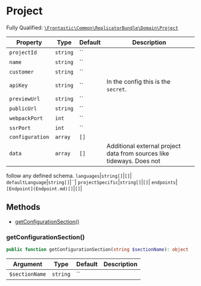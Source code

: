 #  Project

Fully Qualified: [`\Frontastic\Common\ReplicatorBundle\Domain\Project`](../../../../src/php/ReplicatorBundle/Domain/Project.php)



Property|Type|Default|Description
--------|----|-------|-----------
`projectId`|`string`|``|
`name`|`string`|``|
`customer`|`string`|``|
`apiKey`|`string`|``|In the config this is the `secret`.
`previewUrl`|`string`|``|
`publicUrl`|`string`|``|
`webpackPort`|`int`|``|
`ssrPort`|`int`|``|
`configuration`|`array`|`[]`|
`data`|`array`|`[]`|Additional external project data from sources like tideways. Does not
follow any defined schema.
`languages`|`string[]`|`[]`|
`defaultLanguage`|`string[]`|``|
`projectSpecific`|`string[]`|`[]`|
`endpoints`|`[Endpoint](Endpoint.md)[]`|`[]`|

## Methods

* [getConfigurationSection()](#getConfigurationSection)


### getConfigurationSection()


```php
public function getConfigurationSection(string $sectionName): object
```






Argument|Type|Default|Description
--------|----|-------|-----------
`$sectionName`|`string`|``|

